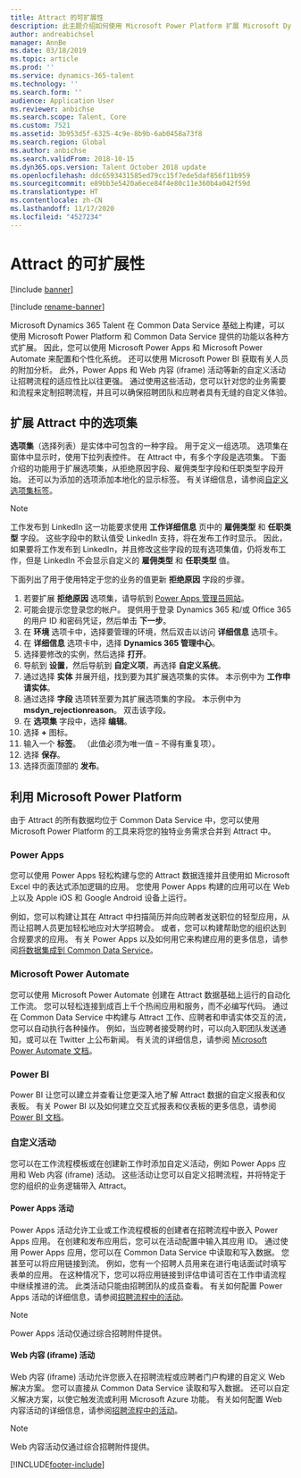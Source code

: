 ```yaml
---
title: Attract 的可扩展性
description: 此主题介绍如何使用 Microsoft Power Platform 扩展 Microsoft Dynamics 365 Talent - Attract 应用程序。
author: andreabichsel
manager: AnnBe
ms.date: 03/18/2019
ms.topic: article
ms.prod: ''
ms.service: dynamics-365-talent
ms.technology: ''
ms.search.form: ''
audience: Application User
ms.reviewer: anbichse
ms.search.scope: Talent, Core
ms.custom: 7521
ms.assetid: 3b953d5f-6325-4c9e-8b9b-6ab0458a73f8
ms.search.region: Global
ms.author: anbichse
ms.search.validFrom: 2018-10-15
ms.dyn365.ops.version: Talent October 2018 update
ms.openlocfilehash: ddc6593431585ed79cc15f7ede5daf856f11b959
ms.sourcegitcommit: e89bb3e5420a6ece84f4e80c11e360b4a042f59d
ms.translationtype: HT
ms.contentlocale: zh-CN
ms.lasthandoff: 11/17/2020
ms.locfileid: "4527234"
---
```

# <a name="extensibility-in-attract"></a>Attract 的可扩展性

[!include [banner](includes/banner.md)]

[!include [rename-banner](~/includes/cc-data-platform-banner.md)]

Microsoft Dynamics 365 Talent 在 Common Data Service 基础上构建，可以使用 Microsoft Power Platform 和 Common Data Service 提供的功能以各种方式扩展。 因此，您可以使用 Microsoft Power Apps 和 Microsoft Power Automate 来配置和个性化系统。 还可以使用 Microsoft Power BI 获取有关人员的附加分析。 此外，Power Apps 和 Web 内容 (iframe) 活动等新的自定义活动让招聘流程的适应性比以往更强。 通过使用这些活动，您可以针对您的业务需要和流程来定制招聘流程，并且可以确保招聘团队和应聘者具有无缝的自定义体验。

## <a name="extending-option-sets-in-attract"></a>扩展 Attract 中的选项集

**选项集**（选择列表）是实体中可包含的一种字段。 用于定义一组选项。 选项集在窗体中显示时，使用下拉列表控件。  在 Attract 中，有多个字段是选项集。  下面介绍的功能用于扩展选项集，从拒绝原因字段、雇佣类型字段和任职类型字段开始。   还可以为添加的选项添加本地化的显示标签。 有关详细信息，请参阅[自定义选项集标签](https://docs.microsoft.com/powerapps/developer/common-data-service/customize-labels-support-multiple-languages)。

> [!NOTE]
> 工作发布到 LinkedIn 这一功能要求使用 **工作详细信息** 页中的 **雇佣类型** 和 **任职类型** 字段。 这些字段中的默认值受 LinkedIn 支持，将在发布工作时显示。 因此，如果要将工作发布到 LinkedIn，并且修改这些字段的现有选项集值，仍将发布工作，但是 LinkedIn 不会显示自定义的 **雇佣类型** 和 **任职类型** 值。  

下面列出了用于使用特定于您的业务的值更新 **拒绝原因** 字段的步骤。  

1. 若要扩展 **拒绝原因** 选项集，请导航到 [Power Apps 管理员网站](https://admin.powerapps.com)。
2. 可能会提示您登录您的帐户。 提供用于登录 Dynamics 365 和/或 Office 365 的用户 ID 和密码凭证，然后单击 **下一步**。
3. 在 **环境** 选项卡中，选择要管理的环境，然后双击以访问 **详细信息** 选项卡。
4. 在 **详细信息** 选项卡中，选择 **Dynamics 365 管理中心**。
5. 选择要修改的实例，然后选择 **打开**。
6. 导航到 **设置**，然后导航到 **自定义项**，再选择 **自定义系统**。
7. 通过选择 **实体** 并展开组，找到要为其扩展选项集的实体。 本示例中为 **工作申请实体**。
8. 通过选择 **字段** 选项转至要为其扩展选项集的字段。 本示例中为 **msdyn_rejectionreason**。 双击该字段。
9. 在 **选项集** 字段中，选择 **编辑**。
10. 选择 **+** 图标。
11. 输入一个 **标签**。  （此值必须为唯一值 – 不得有重复项）。
12. 选择 **保存**。
13. 选择页面顶部的 **发布**。

## <a name="take-advantage-of-the-microsoft-power-platform"></a>利用 Microsoft Power Platform 

由于 Attract 的所有数据均位于 Common Data Service 中，您可以使用 Microsoft Power Platform 的工具来将您的独特业务需求合并到 Attract 中。

### <a name="power-apps"></a>Power Apps

您可以使用 Power Apps 轻松构建与您的 Attract 数据连接并且使用如 Microsoft Excel 中的表达式添加逻辑的应用。 您使用 Power Apps 构建的应用可以在 Web 上以及 Apple iOS 和 Google Android 设备上运行。

例如，您可以构建让其在 Attract 中扫描简历并向应聘者发送职位的轻型应用，从而让招聘人员更加轻松地应对大学招聘会。 或者，您可以构建帮助您的组织达到合规要求的应用。 有关 Power Apps 以及如何用它来构建应用的更多信息，请参阅[将数据集成到 Common Data Service](https://docs.microsoft.com/powerapps)。

### <a name="microsoft-power-automate"></a>Microsoft Power Automate 

您可以使用 Microsoft Power Automate 创建在 Attract 数据基础上运行的自动化工作流。 您可以轻松连接到成百上千个热闹应用和服务，而不必编写代码。 通过在 Common Data Service 中构建与 Attract 工作、应聘者和申请实体交互的流，您可以自动执行各种操作。 例如，当应聘者接受聘约时，可以向入职团队发送通知，或可以在 Twitter 上公布新闻。 有关流的详细信息，请参阅 [Microsoft Power Automate 文档](https://docs.microsoft.com/flow/)。

### <a name="power-bi"></a>Power BI

Power BI 让您可以建立并查看让您更深入地了解 Attract 数据的自定义报表和仪表板。 有关 Power BI 以及如何建立交互式报表和仪表板的更多信息，请参阅 [Power BI 文档](https://docs.microsoft.com/power-bi/)。

### <a name="custom-activities"></a>自定义活动 

您可以在工作流程模板或在创建新工作时添加自定义活动，例如 Power Apps 应用和 Web 内容 (iframe) 活动。 这些活动让您可以自定义招聘流程，并将特定于您的组织的业务逻辑带入 Attract。

#### <a name="power-apps-activity"></a>Power Apps 活动 

Power Apps 活动允许工业或工作流程模板的创建者在招聘流程中嵌入 Power Apps 应用。 在创建和发布应用后，您可以在活动配置中输入其应用 ID。 通过使用 Power Apps 应用，您可以在 Common Data Service 中读取和写入数据。 您甚至可以将应用链接到流。 例如，您有一个招聘人员用来在进行电话面试时填写表单的应用。 在这种情况下，您可以将应用链接到评估申请可否在工作申请流程中继续推进的流。 此类活动只能由招聘团队的成员查看。 有关如何配置 Power Apps 活动的详细信息，请参阅[招聘流程中的活动](./activities-attract.md)。

> [!NOTE]
> Power Apps 活动仅通过综合招聘附件提供。

#### <a name="web-content-iframe-activity"></a>Web 内容 (iframe) 活动

Web 内容 (iframe) 活动允许您嵌入在招聘流程或应聘者门户构建的自定义 Web 解决方案。 您可以直接从 Common Data Service 读取和写入数据。 还可以自定义解决方案，以使它触发流或利用 Microsoft Azure 功能。 有关如何配置 Web 内容活动的详细信息，请参阅[招聘流程中的活动](./activities-attract.md)。

> [!NOTE]
> Web 内容活动仅通过综合招聘附件提供。


[!INCLUDE[footer-include](../includes/footer-banner.md)]